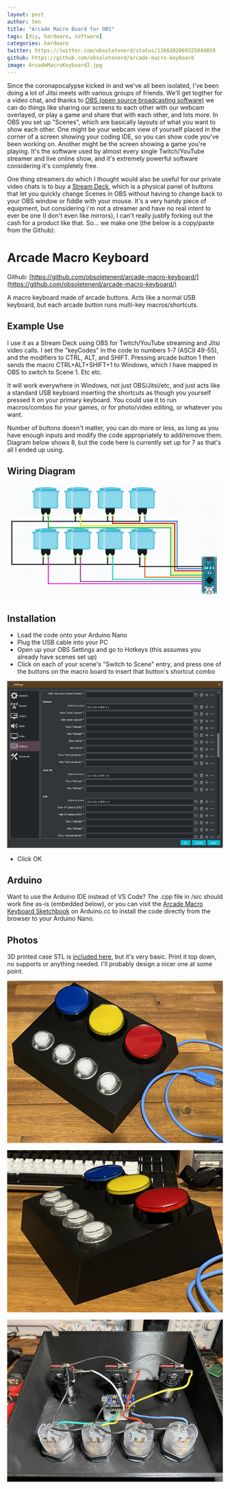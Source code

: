 ```yaml
---
layout: post
author: Sen
title: "Arcade Macro Board for OBS"
tags: [diy, hardware, software]
categories: hardware
twitter: https://twitter.com/obsoletenerd/status/1260202069325049859
github: https://github.com/obsoletenerd/arcade-macro-keyboard
image: ArcadeMacroKeyboard2.jpg
---
```


Since the coronapocalypse kicked in and we've all been isolated, I've been doing a lot of Jitsi meets with various groups of friends. We'll get togther for a video chat, and thanks to [OBS (open source broadcasting software)](https://obsproject.com/) we can do things like sharing our screens to each other with our webcam overlayed, or play a game and share that with each other, and lots more. In OBS you set up "Scenes", which are basically layouts of what you want to show each other. One might be your webcam view of yourself placed in the corner of a screen showing your coding IDE, so you can show code you've been working on. Another might be the screen showing a game you're playing. It's the software used by almost every single Twitch/YouTube streamer and live online show, and it's extremely powerful software considering it's completely free.

One thing streamers do which I thought would also be useful for our private video chats is to buy a [Stream Deck](https://www.elgato.com/en/gaming/stream-deck), which is a physical panel of buttons that let you quickly change Scenes in OBS without having to change back to your OBS window or fiddle with your mouse. It's a very handy piece of equipment, but considering i'm not a streamer and have no real intent to ever be one (I don't even like mirrors), I can't really justify forking out the cash for a product like that. So... we make one (the below is a copy/paste from the Github):

# Arcade Macro Keyboard

Github: [https://github.com/obsoletenerd/arcade-macro-keyboard/](https://github.com/obsoletenerd/arcade-macro-keyboard/)

A macro keyboard made of arcade buttons. Acts like a normal USB keyboard, but each arcade button runs multi-key macros/shortcuts.

## Example Use

I use it as a Stream Deck using OBS for Twitch/YouTube streaming and Jitsi video calls. I set the "keyCodes" in the code to numbers 1-7 (ASCII 49-55), and the modifiers to CTRL, ALT, and SHIFT. Pressing arcade button 1 then sends the macro CTRL+ALT+SHIFT+1 to Windows, which I have mapped in OBS to switch to Scene 1. Etc etc.

It will work everywhere in Windows, not just OBS/Jitsi/etc, and just acts like a standard USB keyboard inserting the shortcuts as though you yourself pressed it on your primary keyboard. You could use it to run macros/combos for your games, or for photo/video editing, or whatever you want.

Number of buttons doesn't matter, you can do more or less, as long as you have enough inputs and modify the code appropriately to add/remove them. Diagram below shows 8, but the code here is currently set up for 7 as that's all I ended up using.

## Wiring Diagram

![Arcade Macro Keyboard Diagram](https://raw.githubusercontent.com/obsoletenerd/arcade-macro-keyboard/master/Meta/WiringDiagram.png)

## Installation

- Load the code onto your Arduino Nano
- Plug the USB cable into your PC
- Open up your OBS Settings and go to Hotkeys (this assumes you already have scenes set up)
- Click on each of your scene's "Switch to Scene" entry, and press one of the buttons on the macro board to insert that button's shortcut combo

![OBS Hotkeys](https://raw.githubusercontent.com/obsoletenerd/arcade-macro-keyboard/master/Meta/MappingButtonsInOBS.png)

- Click OK

## Arduino

Want to use the Arduino IDE instead of VS Code? The .cpp file in /src should work fine as-is (embedded below), or you can visit the [Arcade Macro Keyboard Sketchbook](https://create.arduino.cc/editor/obsoletenerd/15b42f98-5e19-4aff-b1d9-8078c02f6f8f/preview) on Arduino.cc to install the code directly from the browser to your Arduino Nano. 

<script src="https://gist.github.com/obsoletenerd/c0ca22b73e6c3040dd16fd8d8b610856.js"></script>

## Photos

3D printed case STL is [included here](https://github.com/obsoletenerd/arcade-macro-keyboard/blob/master/ArcadeMacroKeyboardCase.stl), but it's very basic. Print it top down, no supports or anything needed. I'll probably design a nicer one at some point.

![OBS Hotkeys](https://raw.githubusercontent.com/obsoletenerd/arcade-macro-keyboard/master/Meta/ArcadeMacroKeyboard1.jpg)

![OBS Hotkeys](https://raw.githubusercontent.com/obsoletenerd/arcade-macro-keyboard/master/Meta/ArcadeMacroKeyboard2.jpg)

![OBS Hotkeys](https://raw.githubusercontent.com/obsoletenerd/arcade-macro-keyboard/master/Meta/ArcadeMacroKeyboard3.jpg)
